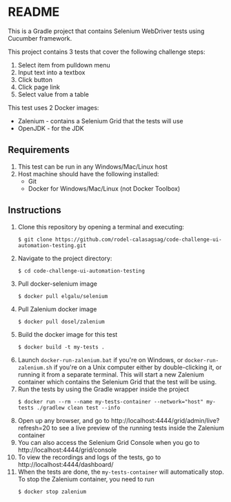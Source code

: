 # README

This is a Gradle project that contains Selenium WebDriver tests using Cucumber framework. 

This project contains 3 tests that cover the following challenge steps:
1. Select item from pulldown menu 
2. Input text into a textbox
3. Click button
4. Click page link
5. Select value from a table

This test uses 2 Docker images:
- Zalenium - contains a Selenium Grid that the tests will use
- OpenJDK - for the JDK

## Requirements
1. This test can be run in any Windows/Mac/Linux host
2. Host machine should have the following installed:
    - Git
    - Docker for Windows/Mac/Linux (not Docker Toolbox)

## Instructions
1. Clone this repository by opening a terminal and executing:
    ```
    $ git clone https://github.com/rodel-calasagsag/code-challenge-ui-automation-testing.git
    ```
1. Navigate to the project directory:
    ```
    $ cd code-challenge-ui-automation-testing
    ```
1. Pull docker-selenium image
    ```
    $ docker pull elgalu/selenium
    ```
1. Pull Zalenium docker image
    ```
    $ docker pull dosel/zalenium
    ```
1. Build the docker image for this test
    ```
    $ docker build -t my-tests .
    ```
1. Launch `docker-run-zalenium.bat` if you're on Windows, or `docker-run-zalenium.sh` if you're on a Unix computer either by double-clicking it, or running it from a separate terminal. This will start a new Zalenium container which contains the Selenium Grid that the test will be using.
1. Run the tests by using the Gradle wrapper inside the project
    ```
    $ docker run --rm --name my-tests-container --network="host" my-tests ./gradlew clean test --info
    ```
1. Open up any browser, and go to http://localhost:4444/grid/admin/live?refresh=20 to see a live preview of the running tests inside the Zalenium container
1. You can also access the Selenium Grid Console when you go to http://localhost:4444/grid/console
1. To view the recordings and logs of the tests, go to http://localhost:4444/dashboard/
1. When the tests are done, the `my-tests-container` will automatically stop. To stop the Zalenium container, you need to run
    ```
    $ docker stop zalenium
    ```
